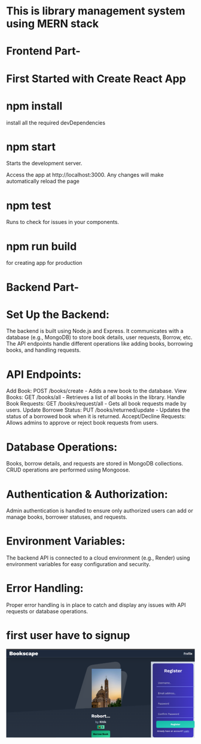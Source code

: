 # This is library management system using MERN stack

# Frontend Part-

# First Started with Create React App

# npm install
install all the required devDependencies

# npm start
Starts the development server.

Access the app at http://localhost:3000.
Any changes will make automatically reload the page

# npm test
Runs to check for issues in your components.

# npm run build
for creating app for production

# Backend Part-

# Set Up the Backend:
The backend is built using Node.js and Express.
It communicates with a database (e.g., MongoDB) to store book details, user requests, Borrow, etc.
The API endpoints handle different operations like adding books, borrowing books, and handling requests.

# API Endpoints:
Add Book: POST /books/create - Adds a new book to the database.
View Books: GET /books/all - Retrieves a list of all books in the library.
Handle Book Requests: GET /books/request/all - Gets all book requests made by users.
Update Borrowe Status: PUT /books/returned/update - Updates the status of a borrowed book when it is returned.
Accept/Decline Requests: Allows admins to approve or reject book requests from users.

# Database Operations:
Books, borrow details, and requests are stored in MongoDB collections.
CRUD operations are performed using Mongoose.

# Authentication & Authorization:
Admin authentication is handled to ensure only authorized users can add or manage books, borrower statuses, and requests.

# Environment Variables:
The backend API is connected to a cloud environment (e.g., Render) using environment variables for easy configuration and security.

# Error Handling:
Proper error handling is in place to catch and display any issues with API requests or database operations.


# first user have to signup
![image_alt](https://github.com/Ritik046/stringventure/blob/7783992316e585128ef7ffdef029061a49b3b192/lib2.png)



